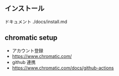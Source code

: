 ## インストール

ドキュメント ./docs/install.md

## chromatic setup

- アカウント登録
- https://www.chromatic.com/
- github 連携
- https://www.chromatic.com/docs/github-actions
